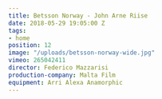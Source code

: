 ```yaml
---
title: Betsson Norway - John Arne Riise
date: 2018-05-29 19:05:00 Z
tags:
- home
position: 12
image: "/uploads/betsson-norway-wide.jpg"
vimeo: 265042411
director: Federico Mazzarisi
production-company: Malta Film
equipment: Arri Alexa Anamorphic
---
```



